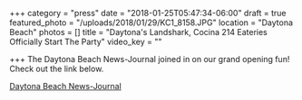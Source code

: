 +++
category = "press"
date = "2018-01-25T05:47:34-06:00"
draft = true
featured_photo = "/uploads/2018/01/29/KC1_8158.JPG"
location = "Daytona Beach"
photos = []
title = "Daytona's Landshark, Cocina 214 Eateries Officially Start The Party"
video_key = ""

+++
The Daytona Beach News-Journal joined in on our grand opening fun! Check out the link below. 

[Daytona Beach News-Journal ](http://www.news-journalonline.com/news/20180125/daytonas-landshark-cocina-214-eateries-officially-start-party)
